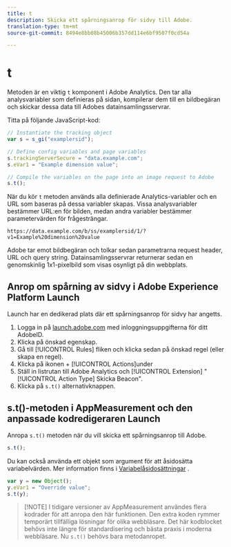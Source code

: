 ```yaml
---
title: t
description: Skicka ett spårningsanrop för sidvy till Adobe.
translation-type: tm+mt
source-git-commit: 8494e8bb08b45006b357dd114e6bf9507f0cd54a

---
```



# t

Metoden är en viktig `t` komponent i Adobe Analytics. Den tar alla analysvariabler som definieras på sidan, kompilerar dem till en bildbegäran och skickar dessa data till Adobes datainsamlingsservrar.

Titta på följande JavaScript-kod:

```js
// Instantiate the tracking object
var s = s_gi("examplersid");

// Define config variables and page variables
s.trackingServerSecure = "data.example.com";
s.eVar1 = "Example dimension value";

// Compile the variables on the page into an image request to Adobe
s.t();
```

När du kör `t` metoden används alla definierade Analytics-variabler och en URL som baseras på dessa variabler skapas. Vissa analysvariabler bestämmer URL:en för bilden, medan andra variabler bestämmer parametervärden för frågesträngar.

```text
https://data.example.com/b/ss/examplersid/1/?v1=Example%20dimension%20value
```

Adobe tar emot bildbegäran och tolkar sedan parametrarna request header, URL och query string. Datainsamlingsservrar returnerar sedan en genomskinlig 1x1-pixelbild som visas osynligt på din webbplats.

## Anrop om spårning av sidvy i Adobe Experience Platform Launch

Launch har en dedikerad plats där ett spårningsanrop för sidvy har angetts.

1. Logga in på [launch.adobe.com](https://launch.adobe.com) med inloggningsuppgifterna för ditt AdobeID.
2. Klicka på önskad egenskap.
3. Gå till [!UICONTROL Rules] fliken och klicka sedan på önskad regel (eller skapa en regel).
4. Klicka på ikonen + [!UICONTROL Actions]under
5. Ställ in listrutan till Adobe Analytics och [!UICONTROL Extension] &quot; [!UICONTROL Action Type] Skicka Beacon&quot;.
6. Klicka på `s.t()` alternativknappen.

## s.t()-metoden i AppMeasurement och den anpassade kodredigeraren Launch

Anropa `s.t()` metoden när du vill skicka ett spårningsanrop till Adobe.

```js
s.t();
```

Du kan också använda ett objekt som argument för att åsidosätta variabelvärden. Mer information finns i [Variabelåsidosättningar](../../js/overrides.md) .

```js
var y = new Object();
y.eVar1 = "Override value";
s.t(y);
```

> [!NOTE] I tidigare versioner av AppMeasurement användes flera kodrader för att anropa den här funktionen. Den extra koden rymmer temporärt tillfälliga lösningar för olika webbläsare. Det här kodblocket behövs inte längre för standardisering och bästa praxis i moderna webbläsare. Nu `s.t()` behövs bara metodanropet.
